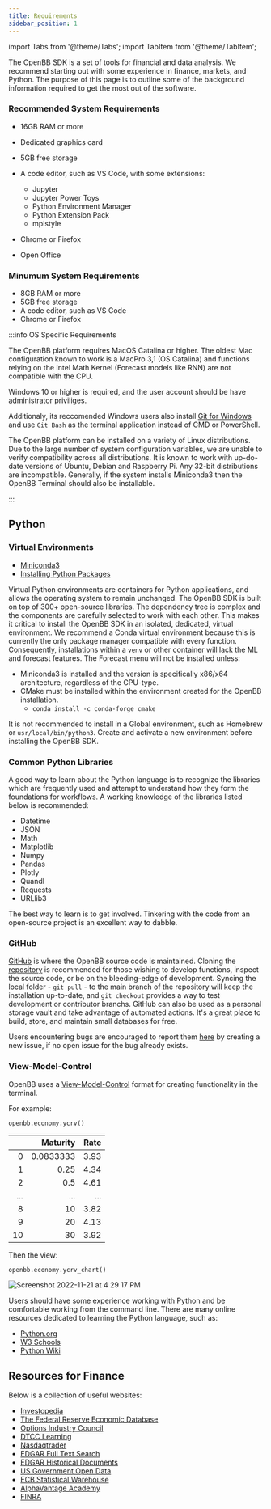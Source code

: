```yaml
---
title: Requirements
sidebar_position: 1
---
```


import Tabs from '@theme/Tabs';
import TabItem from '@theme/TabItem';

The OpenBB SDK is a set of tools for financial and data analysis. We recommend starting out with some experience in finance, markets, and Python. The purpose of this page is to outline some of the background information required to get the most out of the software.

### Recommended System Requirements

- 16GB RAM or more
- Dedicated graphics card
- 5GB free storage
- A code editor, such as VS Code, with some extensions:

    - Jupyter
    - Jupyter Power Toys
    - Python Environment Manager
    - Python Extension Pack
    - mplstyle

- Chrome or Firefox
- Open Office

### Minumum System Requirements

- 8GB RAM or more
- 5GB free storage
- A code editor, such as VS Code
- Chrome or Firefox


:::info OS Specific Requirements

<Tabs>
  <TabItem value="MacOS" label="MacOS">
  <div class="gdoc-page">

</div><p>The OpenBB platform requires MacOS Catalina or higher. The oldest Mac configuration known to work is a MacPro 3,1 (OS Catalina) and functions relying on the Intel Math Kernel (Forecast models like RNN) are not compatible with the CPU.</p>
<div class="gdoc-columns">

</div>

</TabItem>
  <TabItem value="Windows" label="Windows">
  <div class="gdoc-page">

</div><p>Windows 10 or higher is required, and the user account should be have administrator priviliges.

Additionaly, its reccomended Windows users also install [Git for Windows](https://git-scm.com/download/win) and use `Git Bash` as the terminal application instead of CMD or PowerShell.
</p>
<div class="gdoc-columns">

</div>
</TabItem>
  <TabItem value="Linux" label="Linux">
  <div class="gdoc-page">

</div><p>The OpenBB platform can be installed on a variety of Linux distributions. Due to the large number of system configuration variables, we are unable to verify compatibility across all distributions. It is known to work with up-do-date versions of Ubuntu, Debian and Raspberry Pi. Any 32-bit distributions are incompatible. Generally, if the system installs Miniconda3 then the OpenBB Terminal should also be installable.
</p>
<div class="gdoc-columns">

</div>
</TabItem>
</Tabs>
:::

## Python

### Virtual Environments

- [Miniconda3](https://docs.conda.io/en/latest/miniconda.html)
- [Installing Python Packages](https://packaging.python.org/en/latest/tutorials/installing-packages/)

Virtual Python environments are containers for Python applications, and allows the operating system to remain unchanged. The OpenBB SDK is built on top of 300+ open-source libraries. The dependency tree is complex and the components are carefully selected to work with each other. This makes it critical to install the OpenBB SDK in an isolated, dedicated, virtual environment. We recommend a Conda virtual environment because this is currently the only package manager compatible with every function. Consequently, installations within a `venv` or other container will lack the ML and forecast features. The Forecast menu will not be installed unless:

- Miniconda3 is installed and the version is specifically x86/x64 architecture, regardless of the CPU-type.
- CMake must be installed within the environment created for the OpenBB installation.
     - `conda install -c conda-forge cmake`

It is not recommended to install in a Global environment, such as Homebrew or `usr/local/bin/python3`. Create and activate a new environment before installing the OpenBB SDK.

### Common Python Libraries

A good way to learn about the Python language is to recognize the libraries which are frequently used and attempt to understand how they form the foundations for workflows. A working knowledge of the libraries listed below is recommended:

- Datetime
- JSON
- Math
- Matplotlib
- Numpy
- Pandas
- Plotly
- Quandl
- Requests
- URLlib3

The best way to learn is to get involved. Tinkering with the code from an open-source project is an excellent way to dabble.
### GitHub

[GitHub](https://github.com/OpenBB-finance/OpenBBTerminal) is where the OpenBB source code is maintained. Cloning the [repository](https://github.com/OpenBB-finance/OpenBBTerminal.git) is recommended for those wishing to develop functions, inspect the source code, or be on the bleeding-edge of development. Syncing the local folder - `git pull` - to the main branch of the repository will keep the installation up-to-date, and `git checkout` provides a way to test development or contributor branchs. GitHub can also be used as a personal storage vault and take advantage of automated actions. It's a great place to build, store, and maintain small databases for free.

Users encountering bugs are encouraged to report them [here](https://github.com/OpenBB-finance/OpenBBTerminal/issues/new/choose) by creating a new issue, if no open issue for the bug already exists.

### View-Model-Control

OpenBB uses a [View-Model-Control](https://en.wikipedia.org/wiki/Model%E2%80%93view%E2%80%93controller) format for creating functionality in the terminal.

For example:

```
openbb.economy.ycrv()
```
|    |   Maturity |   Rate |
|---:|-----------:|-------:|
|  0 |  0.0833333 |   3.93 |
|  1 |  0.25      |   4.34 |
|  2 |  0.5       |   4.61 |
| ...|  ...       |  ...   |
|  8 | 10         |   3.82 |
|  9 | 20         |   4.13 |
| 10 | 30         |   3.92 |


Then the view:

```
openbb.economy.ycrv_chart()
```

![Screenshot 2022-11-21 at 4 29 17 PM](https://user-images.githubusercontent.com/85772166/203185342-f019414d-24e2-4d8a-a718-10eeedb59e8c.png)

Users should have some experience working with Python and be comfortable working from the command line. There are many online resources dedicated to learning the Python language, such as:

- [Python.org](https://www.python.org/about/gettingstarted/)
- [W3 Schools](https://www.w3schools.com/python/)
- [Python Wiki](https://wiki.python.org/moin/BeginnersGuide)
## Resources for Finance

Below is a collection of useful websites:

- [Investopedia](https://www.investopedia.com/)
- [The Federal Reserve Economic Database](https://fred.stlouisfed.org/)
- [Options Industry Council](https://www.optionseducation.org/)
- [DTCC Learning](https://dtcclearning.com/)
- [Nasdaqtrader](https://nasdaqtrader.com/Trader.aspx?id=symbollookup)
- [EDGAR Full Text Search](https://www.sec.gov/edgar/search/#)
- [EDGAR Historical Documents](https://www.sec.gov/cgi-bin/srch-edgar)
- [US Government Open Data](https://data.gov/)
- [ECB Statistical Warehouse](https://sdw.ecb.europa.eu/)
- [AlphaVantage Academy](https://www.alphavantage.co/academy/)
- [FINRA](https://otce.finra.org/otce/home)
